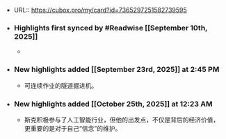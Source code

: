 - URL:: https://cubox.pro/my/card?id=7365297251582739595
- ### Highlights first synced by #Readwise [[September 10th, 2025]]
    - ​
- ### New highlights added [[September 23rd, 2025]] at 2:45 PM
    - 可连续作业的隧道掘进机。​
- ### New highlights added [[October 25th, 2025]] at 12:23 AM
    - 斯克积极参与了人工智能行业，但他的出发点，不仅是背后的经济价值，更重要的是对于自己“信念”的维护。
